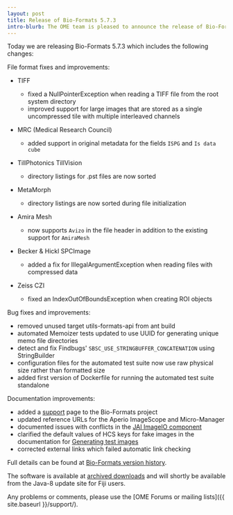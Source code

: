 ```yaml
---
layout: post
title: Release of Bio-Formats 5.7.3
intro-blurb: The OME team is pleased to announce the release of Bio-Formats 5.7.3
---
```


Today we are releasing Bio-Formats 5.7.3 which includes the following changes:

File format fixes and improvements:

* TIFF
    * fixed a NullPointerException when reading a TIFF file from the root 
      system directory
    * improved support for large images that are stored as a single 
      uncompressed tile with multiple interleaved channels

* MRC (Medical Research Council)
    * added support in original metadata for the fields ``ISPG`` and ``Is data cube``

* TillPhotonics TillVision
    * directory listings for .pst files are now sorted

* MetaMorph
    * directory listings are now sorted during file initialization

* Amira Mesh
    * now supports ``Avizo`` in the file header in addition to the existing 
      support for ``AmiraMesh``

* Becker & Hickl SPCImage
    * added a fix for IllegalArgumentException when reading files with 
      compressed data

* Zeiss CZI
    * fixed an IndexOutOfBoundsException when creating ROI objects

Bug fixes and improvements:

* removed unused target utils-formats-api from ant build
* automated Memoizer tests updated to use UUID for generating unique memo file 
  directories
* detect and fix Findbugs' ``SBSC_USE_STRINGBUFFER_CONCATENATION`` using 
  StringBuilder
* configuration files for the automated test suite now use raw physical size 
  rather than formatted size
* added first version of Dockerfile for running the automated test suite 
  standalone

Documentation improvements:

* added a [support](https://github.com/openmicroscopy/bioformats/blob/develop/SUPPORT.md) page to the Bio-Formats project
* updated reference URLs for the Aperio ImageScope and Micro-Manager
* documented issues with conflicts in the [JAI ImageIO component](https://docs.openmicroscopy.org/latest/bio-formats/developers/components.html#forks-jai)
* clarified the default values of HCS keys for fake images in the 
  documentation for [Generating test images](https://docs.openmicroscopy.org/latest/bio-formats/developers/generating-test-images.html)
* corrected external links which failed automatic link checking

Full details can be found at [Bio-Formats version history](https://docs.openmicroscopy.org/bio-formats/5.7.3/about/whats-new.html).

The software is available at [archived downloads](https://downloads.openmicroscopy.org/bio-formats/5.7.3)
and will shortly be available from the Java-8 update site for Fiji users.

Any problems or comments, please use the [OME Forums or mailing lists]({{ site.baseurl }}/support/).

